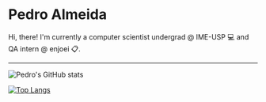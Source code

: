 # Pedro Almeida 

Hi, there! I'm currently a computer scientist undergrad @ IME-USP 💻 and QA intern @ enjoei 📋. 


----


![Pedro's GitHub stats](https://github-readme-stats.vercel.app/api?username=robonauta&hide=stars&count_private=true&show_icons=true&theme=dark)

[![Top Langs](https://github-readme-stats.vercel.app/api/top-langs/?username=robonauta&langs_count=8&layout=compact&count_private=true&theme=dark)](https://github.com/robonauta/github-readme-stats)



<!--
**robonauta/robonauta** is a ✨ _special_ ✨ repository because its `README.md` (this file) appears on your GitHub profile.

Here are some ideas to get you started:

- 🔭 I’m currently working on ...
- 🌱 I’m currently learning ...
- 👯 I’m looking to collaborate on ...
- 🤔 I’m looking for help with ...
- 💬 Ask me about ...
- 📫 How to reach me: ...
- 😄 Pronouns: ...
- ⚡ Fun fact: ...
-->
